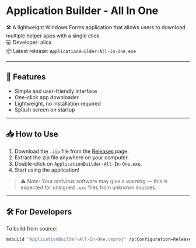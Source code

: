 # Application Builder - All In One

🛠️ A lightweight Windows Forms application that allows users to download multiple helper apps with a single click.  
💻 Developer: alica  
📦 Latest release: `ApplicationBuilder-All-In-One.exe`

---

## 🚀 Features

- Simple and user-friendly interface
- One-click app downloader
- Lightweight, no installation required
- Splash screen on startup

---

## 📥 How to Use

1. Download the `.zip` file from the [Releases](https://github.com/yourusername/yourrepo/releases) page.
2. Extract the zip file anywhere on your computer.
3. Double-click on `ApplicationBuilder-All-In-One.exe`.
4. Start using the application!

> ⚠️ Note: Your antivirus software may give a warning — this is expected for unsigned `.exe` files from unknown sources.

---

## 🛠 For Developers

To build from source:

```bash
msbuild "ApplicationBuilder-All-In-One.csproj" /p:Configuration=Release
